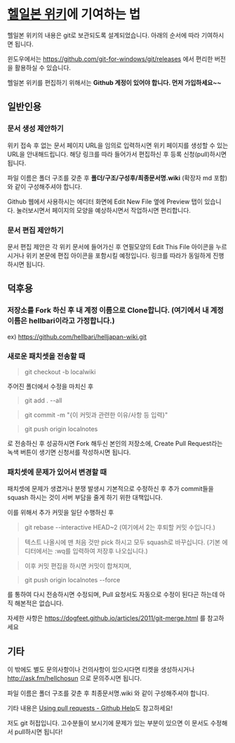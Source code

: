[헬일본 위키](http://wiki.helljapan.16mb.com/)에 기여하는 법 
===================

헬일본 위키의 내용은 git로 보관되도록 설계되었습니다. 아래의 순서에 따라 기여하시면 됩니다. 

윈도우에서는 https://github.com/git-for-windows/git/releases 에서 편리한 버전을 활용하실 수 있습니다.

헬일본 위키를 편집하기 위해서는 **Github 계정이 있어야 합니다. 먼저 가입하세요~~**

## 일반인용

### 문서 생성 제안하기

위키 접속 후 없는 문서 페이지 URL을 임의로 입력하시면 위키 페이지를 생성할 수 있는 URL을 안내해드립니다. 해당 링크를 따라 들어가서 편집하신 후 등록 신청(pull)하시면 됩니다.

파일 이름은 폴더 구조를 갖춘 후 **폴더/구조/구성후/최종문서명.wiki** (확장자 md 포함)와 같이 구성해주셔야 합니다.

Github 웹에서 사용하시는 에디터 화면에 Edit New File 옆에 Preview 탭이 있습니다. 눌러보시면서 페이지의 모양을 예상하시면서 작업하시면 편리합니다.

### 문서 편집 제안하기

문서 편집 제안은 각 위키 문서에 들어가신 후 연필모양의 Edit This File 아이콘을 누르시거나 위키 본문에 편집 아이콘을 포함시킬 예정입니다. 링크를 따라가 동일하게 진행하시면 됩니다.


## 덕후용

### 저장소를 Fork 하신 후 내 계정 이름으로 Clone합니다. (여기에서 내 계정 이름은 hellbari이라고 가정합니다.)

ex) https://github.com/hellbari/helljapan-wiki.git


### 새로운 패치셋을 전송할 때

> git checkout -b localwiki

주어진 폴더에서 수정을 마치신 후

> git add . --all

> git commit -m "{이 커밋과 관련한 이유/사항 등 입력}"

> git push origin localnotes

로 전송하신 후 성공하시면 Fork 해두신 본인의 저장소에, Create Pull Request라는 녹색 버튼이 생기면 신청서를 작성하시면 됩니다. 


### 패치셋에 문제가 있어서 변경할 때

패치셋에 문제가 생겼거나 분쟁 발생시 기본적으로 수정하신 후 추가 commit들을 squash 하시는 것이 서버 부담을 줄게 하기 위한 대책입니다. 

이를 위해서 추가 커밋을 일단 수행하신 후

> git rebase --interactive HEAD~2 (여기에서 2는 후퇴할 커밋 수입니다.)

> 텍스트 나올시에 맨 처음 것만 pick 하시고 모두 squash로 바꾸십니다. (기본 에디터에서는 :wq를 입력하여 저장후 나오십니다.)

> 이후 커밋 편집을 하시면 커밋이 합쳐지며, 

> git push origin localnotes --force

를 통하여 다시 전송하시면 수정되며, Pull 요청서도 자동으로 수정이 된다곤 하는데 아직 해본적은 없습니다.

자세한 사항은 https://dogfeet.github.io/articles/2011/git-merge.html 를 참고하세요


## 기타

이 밖에도 별도 문의사항이나 건의사항이 있으시다면 티켓을 생성하시거나 http://ask.fm/hellchosun 으로 문의주시면 됩니다.

파일 이름은 폴더 구조를 갖춘 후 최종문서명.wiki 와 같이 구성해주셔야 합니다.

기타 내용은 [Using pull requests - Github Help](https://help.github.com/articles/using-pull-requests/)도 참고하세요!

저도 git 허접입니다. 고수분들이 보시기에 문제가 있는 부분이 있으면 이 문서도 수정해서 pull하시면 됩니다!
